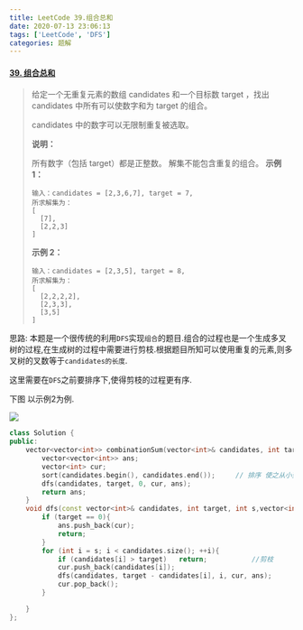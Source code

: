 ```yaml
---
title: LeetCode 39.组合总和
date: 2020-07-13 23:06:13
tags: ['LeetCode', 'DFS']
categories: 题解
---
```


#### [39. 组合总和](https://leetcode-cn.com/problems/combination-sum/)

<!--more-->

> 给定一个无重复元素的数组 candidates 和一个目标数 target ，找出 candidates 中所有可以使数字和为 target 的组合。
>
> candidates 中的数字可以无限制重复被选取。
>
> **说明：**
>
> 所有数字（包括 target）都是正整数。
> 解集不能包含重复的组合。 
> **示例 1：**
>
> ```
> 输入：candidates = [2,3,6,7], target = 7,
> 所求解集为：
> [
>   [7],
>   [2,2,3]
> ]
> ```
>
> **示例 2：**
>
> ```
> 输入：candidates = [2,3,5], target = 8,
> 所求解集为：
> [
>   [2,2,2,2],
>   [2,3,3],
>   [3,5]
> ]
> ```

思路: 本题是一个很传统的利用`DFS`实现`组合`的题目.组合的过程也是一个生成多叉树的过程,在生成树的过程中需要进行剪枝.根据题目所知可以使用重复的元素,则多叉树的叉数等于`candidates的长度`. 

这里需要在`DFS`之前要排序下,使得剪枝的过程更有序.

下图 以示例2为例.

![](https://wooyooyoo-photo.oss-cn-hangzhou.aliyuncs.com/blog/2020/07/Snipaste_2020-07-13_23-56-07.png)



```C++
class Solution {
public:
    vector<vector<int>> combinationSum(vector<int>& candidates, int target) {
        vector<vector<int>> ans;
        vector<int> cur;
        sort(candidates.begin(), candidates.end());		// 排序 使之从小到大
        dfs(candidates, target, 0, cur, ans);
        return ans;
    }
    void dfs(const vector<int>& candidates, int target, int s,vector<int>& cur, vector<vector<int>>& ans){
        if (target == 0){
            ans.push_back(cur);
            return;
        }
        for (int i = s; i < candidates.size(); ++i){
            if (candidates[i] > target)   return;			//剪枝
            cur.push_back(candidates[i]);
            dfs(candidates, target - candidates[i], i, cur, ans);
            cur.pop_back();
        }

    }
};
```

